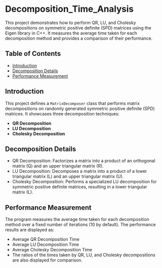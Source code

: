 # Decomposition_Time_Analysis

This project demonstrates how to perform QR, LU, and Cholesky decompositions on symmetric positive definite (SPD) matrices using the Eigen library in C++. It measures the average time taken for each decomposition method and provides a comparison of their performance.

## Table of Contents

- [Introduction](#introduction)
- [Decomposition Details](#decomposition-details)
- [Performance Measurement](#performance-measurement)


## Introduction
This project defines a `MatrixDecomposer` class that performs matrix decompositions on randomly generated symmetric positive definite (SPD) matrices. It showcases three decomposition techniques:

- **QR Decomposition**
- **LU Decomposition**
- **Cholesky Decomposition**

## Decomposition Details

- QR Decomposition: Factorizes a matrix into a product of an orthogonal matrix (Q) and an upper triangular matrix (R).
- LU Decomposition: Decomposes a matrix into a product of a lower triangular matrix (L) and an upper triangular matrix (U).
- Cholesky Decomposition: Performs a specialized LU decomposition for symmetric positive definite matrices, resulting in a lower triangular matrix (L).

## Performance Measurement
The program measures the average time taken for each decomposition method over a fixed number of iterations (10 by default). The performance results are displayed as:

- Average QR Decomposition Time
- Average LU Decomposition Time
- Average Cholesky Decomposition Time
- The ratios of the times taken by QR, LU, and Cholesky decompositions are also displayed for comparison.
